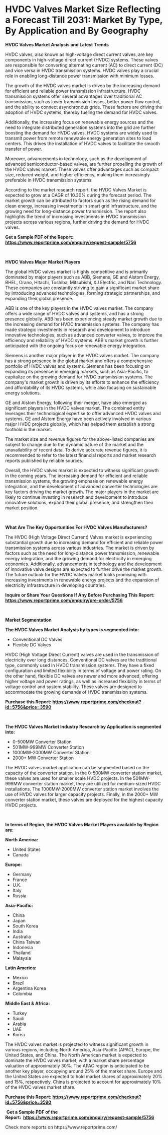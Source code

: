 <p><h1>HVDC Valves Market Size Reflecting a Forecast Till 2031: Market By Type, By Application and By Geography</h1></p><p><strong>HVDC Valves Market Analysis and Latest Trends</strong></p>
<p><p>HVDC valves, also known as high-voltage direct current valves, are key components in high-voltage direct current (HVDC) systems. These valves are responsible for converting alternating current (AC) to direct current (DC) and vice versa in HVDC transmission systems. HVDC valves play a crucial role in enabling long-distance power transmission with minimum losses.</p><p>The growth of the HVDC valves market is driven by the increasing demand for efficient and reliable power transmission infrastructure. HVDC transmission systems offer several advantages over traditional AC transmission, such as lower transmission losses, better power flow control, and the ability to connect asynchronous grids. These factors are driving the adoption of HVDC systems, thereby fueling the demand for HVDC valves.</p><p>Additionally, the increasing focus on renewable energy sources and the need to integrate distributed generation systems into the grid are further boosting the demand for HVDC valves. HVDC systems are widely used to transmit power from remote renewable energy generation sites to load centers. This drives the installation of HVDC valves to facilitate the smooth transfer of power.</p><p>Moreover, advancements in technology, such as the development of advanced semiconductor-based valves, are further propelling the growth of the HVDC valves market. These valves offer advantages such as compact size, reduced weight, and higher efficiency, making them increasingly preferable in HVDC transmission systems.</p><p>According to the market research report, the HVDC Valves Market is expected to grow at a CAGR of 10.30% during the forecast period. The market growth can be attributed to factors such as the rising demand for clean energy, increasing investments in smart grid infrastructure, and the growing need for long-distance power transmission. The report also highlights the trend of increasing investments in HVDC transmission projects across various regions, further driving the demand for HVDC valves.</p></p>
<p><strong>Get a Sample PDF of the Report:&nbsp; <a href="https://www.reportprime.com/enquiry/request-sample/5756">https://www.reportprime.com/enquiry/request-sample/5756</a></strong></p>
<p>&nbsp;</p>
<p><strong>HVDC Valves Major Market Players</strong></p>
<p><p>The global HVDC valves market is highly competitive and is primarily dominated by major players such as ABB, Siemens, GE and Alstom Energy, BHEL, Orano, Hitachi, Toshiba, Mitsubishi, XJ Electric, and Nari Technology. These companies are constantly striving to gain a significant market share by introducing advanced technologies, forming strategic partnerships, and expanding their global presence.</p><p>ABB is one of the key players in the HVDC valves market. The company offers a wide range of HVDC valves and systems, and has a strong presence globally. ABB has been experiencing steady market growth due to the increasing demand for HVDC transmission systems. The company has made strategic investments in research and development to introduce innovative technologies, such as advanced converter valves, to improve the efficiency and reliability of HVDC systems. ABB's market growth is further anticipated with the ongoing focus on renewable energy integration.</p><p>Siemens is another major player in the HVDC valves market. The company has a strong presence in the global market and offers a comprehensive portfolio of HVDC valves and systems. Siemens has been focusing on expanding its presence in emerging markets, such as Asia-Pacific, to capitalize on the growing demand for HVDC transmission systems. The company's market growth is driven by its efforts to enhance the efficiency and affordability of its HVDC systems, while also focusing on sustainable energy solutions.</p><p>GE and Alstom Energy, following their merger, have also emerged as significant players in the HVDC valves market. The combined entity leverages their technological expertise to offer advanced HVDC valves and systems. GE and Alstom Energy have been actively involved in various major HVDC projects globally, which has helped them establish a strong foothold in the market.</p><p>The market size and revenue figures for the above-listed companies are subject to change due to the dynamic nature of the market and the unavailability of recent data. To derive accurate revenue figures, it is recommended to refer to the latest financial reports and market research reports published by reliable sources.</p><p>Overall, the HVDC valves market is expected to witness significant growth in the coming years. The increasing demand for efficient and reliable transmission systems, the growing emphasis on renewable energy integration, and the development of advanced converter technologies are key factors driving the market growth. The major players in the market are likely to continue investing in research and development to introduce innovative solutions, expand their global presence, and strengthen their market position.</p></p>
<p>&nbsp;</p>
<p><strong>What Are The Key Opportunities For HVDC Valves Manufacturers?</strong></p>
<p><p>The HVDC (High Voltage Direct Current) Valves market is experiencing substantial growth due to increasing demand for efficient and reliable power transmission systems across various industries. The market is driven by factors such as the need for long-distance power transmission, renewable energy integration, and the growing demand for electricity in emerging economies. Additionally, advancements in technology and the development of innovative valve designs are expected to further drive the market growth. The future outlook for the HVDC Valves market looks promising with increasing investments in renewable energy projects and the expansion of electricity infrastructure in developing countries.</p></p>
<p><strong>Inquire or Share Your Questions If Any Before Purchasing This Report: <a href="https://www.reportprime.com/enquiry/pre-order/5756">https://www.reportprime.com/enquiry/pre-order/5756</a></strong></p>
<p>&nbsp;</p>
<p><strong>Market Segmentation</strong></p>
<p><strong>The HVDC Valves Market Analysis by types is segmented into:</strong></p>
<p><ul><li>Conventional DC Valves</li><li>Flexible DC Valves</li></ul></p>
<p><p>HVDC (High Voltage Direct Current) valves are used in the transmission of electricity over long distances. Conventional DC valves are the traditional type, commonly used in HVDC transmission systems. They have a fixed configuration and limited flexibility in terms of voltage and power rating. On the other hand, flexible DC valves are newer and more advanced, offering higher voltage and power ratings, as well as increased flexibility in terms of voltage control and system stability. These valves are designed to accommodate the growing demands of HVDC transmission systems.</p></p>
<p><strong>Purchase this Report:&nbsp;<a href="https://www.reportprime.com/checkout?id=5756&price=3590">https://www.reportprime.com/checkout?id=5756&price=3590</a></strong></p>
<p>&nbsp;</p>
<p><strong>The HVDC Valves Market Industry Research by Application is segmented into:</strong></p>
<p><ul><li>0-500MW Converter Station</li><li>501MW-999MW Converter Station</li><li>1000MW-2000MW Converter Station</li><li>2000+ MW Converter Station</li></ul></p>
<p><p>The HVDC valves market application can be segmented based on the capacity of the converter station. In the 0-500MW converter station market, these valves are used for smaller scale HVDC projects. In the 501MW-999MW converter station market, they are utilized for medium-sized HVDC installations. The 1000MW-2000MW converter station market involves the use of HVDC valves for larger capacity projects. Finally, in the 2000+ MW converter station market, these valves are deployed for the highest capacity HVDC projects.</p></p>
<p>&nbsp;</p>
<p><strong>In terms of Region, the HVDC Valves Market Players available by Region are:</strong></p>
<p>
    <p> <strong> North America: </strong>
        <ul>
            <li>United States</li>
            <li>Canada</li>
        </ul>
        </p> 
    <p> <strong> Europe: </strong>
        <ul>
            <li>Germany</li>
            <li>France</li>
            <li>U.K.</li>
            <li>Italy</li>
            <li>Russia</li>
        </ul>
        </p> 
    <p> <strong> Asia-Pacific: </strong>
        <ul>
            <li>China</li>
            <li>Japan</li>
            <li>South Korea</li>
            <li>India</li>
            <li>Australia</li>
            <li>China Taiwan</li>
            <li>Indonesia</li>
            <li>Thailand</li>
            <li>Malaysia</li>
        </ul>
        </p> 
    <p> <strong> Latin America: </strong>
        <ul>
            <li>Mexico</li>
            <li>Brazil</li>
            <li>Argentina Korea</li>
            <li>Colombia</li>
        </ul>
        </p> 
    <p> <strong> Middle East & Africa: </strong>
        <ul>
            <li>Turkey</li>
            <li>Saudi</li>
            <li>Arabia</li>
            <li>UAE</li>
            <li>Korea</li>
        </ul>
    </p>
    </p>
<p><p>The HVDC valves market is projected to witness significant growth in various regions, including North America, Asia-Pacific (APAC), Europe, the United States, and China. The North American market is expected to dominate the HVDC valves market, with a market share percentage valuation of approximately 30%. The APAC region is anticipated to be another key player, occupying around 25% of the market share. Europe and the United States are expected to hold market shares of approximately 20% and 15%, respectively. China is projected to account for approximately 10% of the HVDC valves market share.</p></p>
<p><strong>Purchase this Report: <a href="https://www.reportprime.com/checkout?id=5756&price=3590">https://www.reportprime.com/checkout?id=5756&price=3590</a></strong></p>
<p>&nbsp;<strong>Get a Sample PDF of the Report:&nbsp;&nbsp;<a href="https://www.reportprime.com/enquiry/request-sample/5756">https://www.reportprime.com/enquiry/request-sample/5756</a></strong></p>
<p><strong></strong></p>
<p>Check more reports on https://www.reportprime.com/</p>